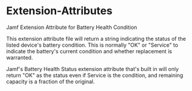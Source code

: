 # Extension-Attributes
Jamf Extension Attribute for Battery Health Condition

This extension attribute file will return a string indicating the status of the listed device's battery condition. This is normally "OK" or "Service" to
indicate the battery's current condition and whether replacement is warranted. 

Jamf's Battery Health Status extension attribute that's built in will only return "OK" as the status even if Service is the condition, and remaining capacity is
a fraction of the original.
